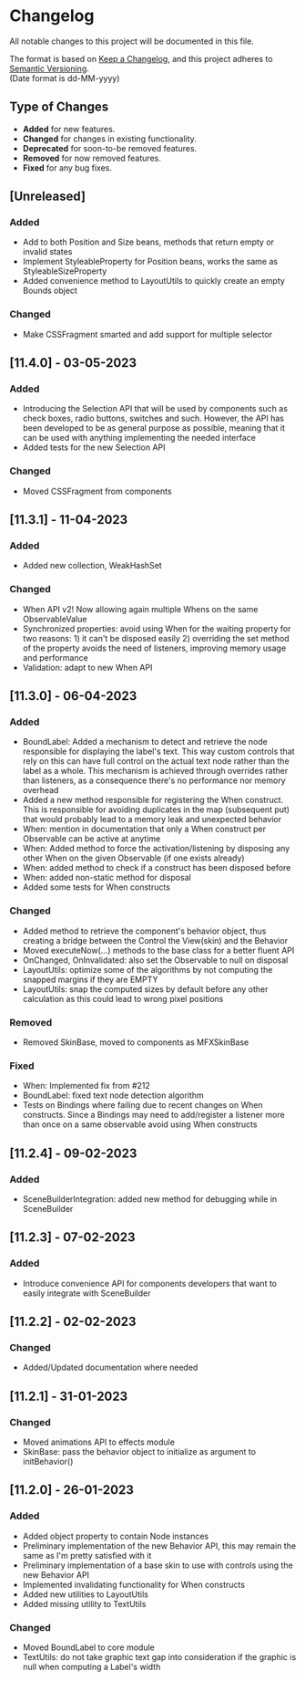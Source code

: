 # Changelog

All notable changes to this project will be documented in this file.

The format is based on [Keep a Changelog](https://keepachangelog.com/en/1.0.0/), and this project adheres
to [Semantic Versioning](https://semver.org/spec/v2.0.0.html).  
(Date format is dd-MM-yyyy)

## Type of Changes

- **Added** for new features.
- **Changed** for changes in existing functionality.
- **Deprecated** for soon-to-be removed features.
- **Removed** for now removed features.
- **Fixed** for any bug fixes.

[//]: ##[Unreleased]

## [Unreleased]

### Added

- Add to both Position and Size beans, methods that return empty or invalid states
- Implement StyleableProperty for Position beans, works the same as StyleableSizeProperty
- Added convenience method to LayoutUtils to quickly create an empty Bounds object

### Changed

- Make CSSFragment smarted and add support for multiple selector

## [11.4.0] - 03-05-2023

### Added

- Introducing the Selection API that will be used by components such as check boxes, radio buttons, switches and such.
  However, the API has been developed to be as general purpose as possible, meaning that it can be used with anything
  implementing the needed interface
- Added tests for the new Selection API

### Changed

- Moved CSSFragment from components

## [11.3.1] - 11-04-2023

### Added

- Added new collection, WeakHashSet

### Changed

- When API v2! Now allowing again multiple Whens on the same ObservableValue
- Synchronized properties: avoid using When for the waiting property for two reasons: 1) it can't be disposed easily 2)
  overriding the set method of the property avoids the need of listeners, improving memory usage and performance
- Validation: adapt to new When API

## [11.3.0] - 06-04-2023

### Added

- BoundLabel: Added a mechanism to detect and retrieve the node responsible for displaying the label's text. This way
  custom controls that rely on this can have full control on the actual text node rather than the label as a whole. This
  mechanism is achieved through overrides rather than listeners, as a consequence there's no performance nor memory
  overhead
- Added a new method responsible for registering the When construct. This is responsible for avoiding duplicates in the
  map (subsequent put) that would probably lead to a memory leak and unexpected behavior
- When: mention in documentation that only a When construct per Observable can be active at anytime
- When: Added method to force the activation/listening by disposing any other When on the given Observable (if one
  exists already)
- When: added method to check if a construct has been disposed before
- When: added non-static method for disposal
- Added some tests for When constructs

### Changed

- Added method to retrieve the component's behavior object, thus creating a bridge between the Control the View(skin)
  and the Behavior
- Moved executeNow(...) methods to the base class for a better fluent API
- OnChanged, OnInvalidated: also set the Observable to null on disposal
- LayoutUtils: optimize some of the algorithms by not computing the snapped margins if they are EMPTY
- LayoutUtils: snap the computed sizes by default before any other calculation as this could lead to wrong pixel
  positions

### Removed

- Removed SkinBase, moved to components as MFXSkinBase

### Fixed

- When: Implemented fix from #212
- BoundLabel: fixed text node detection algorithm
- Tests on Bindings where failing due to recent changes on When constructs. Since a Bindings may need to add/register a
  listener more than once on a same observable avoid using When constructs

## [11.2.4] - 09-02-2023

### Added

- SceneBuilderIntegration: added new method for debugging while in SceneBuilder

## [11.2.3] - 07-02-2023

### Added

- Introduce convenience API for components developers that want to easily integrate with SceneBuilder

## [11.2.2] - 02-02-2023

### Changed

- Added/Updated documentation where needed

## [11.2.1] - 31-01-2023

### Changed

- Moved animations API to effects module
- SkinBase: pass the behavior object to initialize as argument to initBehavior()

## [11.2.0] - 26-01-2023

### Added

- Added object property to contain Node instances
- Preliminary implementation of the new Behavior API, this may remain the same as I'm pretty satisfied with it
- Preliminary implementation of a base skin to use with controls using the new Behavior API
- Implemented invalidating functionality for When constructs
- Added new utilities to LayoutUtils
- Added missing utility to TextUtils

### Changed

- Moved BoundLabel to core module
- TextUtils: do not take graphic text gap into consideration if the graphic is null when computing a Label's width